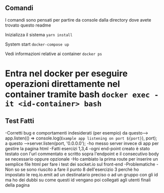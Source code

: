 ## Comandi

I comandi sono pensati per partire da console dalla directory dove avete trovato questo readme

Inizializza il sistema
`yarn install`

System start
`docker-compose up`

Vedi informazioni relative ai container
`docker ps`

Entra nel docker per eseguire operazioni direttamente nel container tramite bash
`docker exec -it <id-container> bash`
=======
## Test Fatti
-Corretti bug e comportamenti indesiderati
    (per esempio)
    da questo--> app.listen(() => console.log(`Example app listening on port ${port}`), port);
    a questo -->server.listen(port, '0.0.0.0'); 
    -ho messo server invece di app per gestire la pagina html
-Fatti esercizi 1,3,4
    -ogni end-point creato è stato testato con l'url commentato e scritto sopra l'endpoint e il consecutivo body se necessario oppure opzionale
    -Ho cambiato la prima route per inserire un semplice file html per fare i test dei socket.io sul front-end
-Problematiche
    -Non so se sono riuscito a fare il punto 8 dell'esercizio 3 perchè ho impostato le req.io.emit ad un destinatario preciso o ad un gruppo con gli id ma ho dei dubbi su come questi id vengano poi collegati agli utenti finali della pagina


